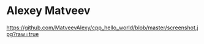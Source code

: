 # Alexey Matveev
https://github.com/MatveevAlexy/cpp_hello_world/blob/master/screenshot.jpg?raw=true
